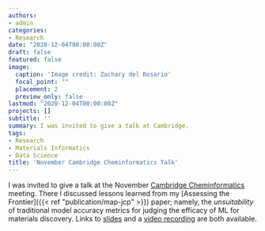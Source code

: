 ```yaml
---
authors:
- admin
categories:
- Research
date: "2020-12-04T00:00:00Z"
draft: false
featured: false
image:
  caption: 'Image credit: Zachary del Rosario'
  focal_point: ""
  placement: 2
  preview_only: false
lastmod: "2020-12-04T00:00:00Z"
projects: []
subtitle: ''
summary: I was invited to give a talk at Cambridge.
tags:
- Research
- Materials Informatics
- Data Science
title: 'November Cambridge Cheminformatics Talk'
---
```


I was invited to give a talk at the November [Cambridge Cheminformatics](http://www.c-inf.net/) meeting. There I discussed lessons learned from my [Assessing the Frontier]({{< ref "publication/map-jcp" >}}) paper; namely, the *unsuitability* of traditional model accuracy metrics for judging the efficacy of ML for materials discovery. Links to [slides](https://drive.google.com/file/d/1Mcyk2NdUWaHkn1dOnq1DN_u2dxjVKQaP/view?usp=sharing) and a [video recording](https://youtu.be/2OU1j2EY8M0) are both available.

